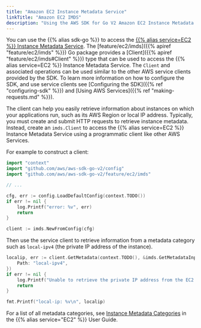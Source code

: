 ```yaml
---
title: "Amazon EC2 Instance Metadata Service"
linkTitle: "Amazon EC2 IMDS"
description: "Using the AWS SDK for Go V2 Amazon EC2 Instance Metadata Service Client"
---
```


You can use the {{% alias sdk-go %}} to access the
[{{% alias service=EC2 %}} Instance Metadata Service](https://docs.aws.amazon.com/AWSEC2/latest/UserGuide/ec2-instance-metadata.html).
The [feature/ec2/imds]({{% apiref "feature/ec2/imds" %}}) Go package provides a
[Client]({{% apiref "feature/ec2/imds#Client" %}}) type that can be used to access the {{% alias service=EC2 %}}
Instance Metadata Service. The `Client` and associated operations can be used similar to the other AWS service clients
provided by the SDK. To learn more information on how to configure the SDK, and use service clients see
[Configuring the SDK]({{% ref "configuring-sdk" %}}) and [Using AWS Services]({{% ref "making-requests.md" %}}).

The client can help you easily retrieve information about instances on which your applications run, such as its AWS
Region or local IP address. Typically, you must create and submit HTTP requests to retrieve instance metadata. Instead,
create an `imds.Client` to access the {{% alias service=EC2 %}} Instance Metadata Service using a programmatic client
like other AWS Services.

For example to construct a client:
```go
import "context"
import "github.com/aws/aws-sdk-go-v2/config"
import "github.com/aws/aws-sdk-go-v2/feature/ec2/imds"

// ...

cfg, err := config.LoadDefaultConfig(context.TODO())
if err != nil {
	log.Printf("error: %v", err)
	return
}

client := imds.NewFromConfig(cfg)
```

Then use the service client to retrieve information from a metadata category such as `local-ipv4`
(the private IP address of the instance).

```go
localip, err := client.GetMetadata(context.TODO(), &imds.GetMetadataInput{
	Path: "local-ipv4",
})
if err != nil {
    log.Printf("Unable to retrieve the private IP address from the EC2 instance: %s\n", err)
    return
}

fmt.Printf("local-ip: %v\n", localip)
```

For a list of all metadata categories, see
[Instance Metadata Categories](https://docs.aws.amazon.com/AWSEC2/latest/UserGuide/instancedata-data-categories.html)
in the {{% alias service="EC2" %}} User Guide.

